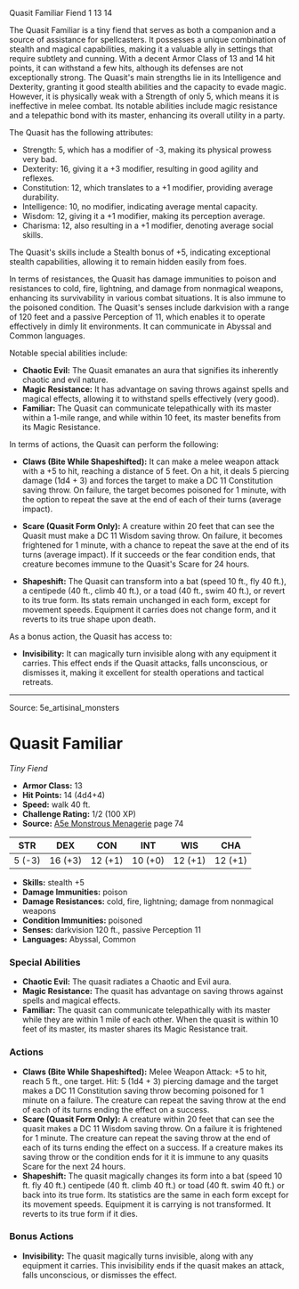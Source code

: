 <MonsterName/>Quasit Familiar</MonsterName>
<CreatureType/>Fiend</CreatureType>
<CR/>1</CR>
<AC/>13</AC>
<HP/>14</HP>
<summary>The Quasit Familiar is a tiny fiend that serves as both a companion and a source of assistance for spellcasters. It possesses a unique combination of stealth and magical capabilities, making it a valuable ally in settings that require subtlety and cunning. With a decent Armor Class of 13 and 14 hit points, it can withstand a few hits, although its defenses are not exceptionally strong. The Quasit's main strengths lie in its Intelligence and Dexterity, granting it good stealth abilities and the capacity to evade magic. However, it is physically weak with a Strength of only 5, which means it is ineffective in melee combat. Its notable abilities include magic resistance and a telepathic bond with its master, enhancing its overall utility in a party.</summary>

<detail>

The Quasit has the following attributes:

- Strength: 5, which has a modifier of -3, making its physical prowess very bad.
- Dexterity: 16, giving it a +3 modifier, resulting in good agility and reflexes.
- Constitution: 12, which translates to a +1 modifier, providing average durability.
- Intelligence: 10, no modifier, indicating average mental capacity.
- Wisdom: 12, giving it a +1 modifier, making its perception average.
- Charisma: 12, also resulting in a +1 modifier, denoting average social skills.

The Quasit's skills include a Stealth bonus of +5, indicating exceptional stealth capabilities, allowing it to remain hidden easily from foes.

In terms of resistances, the Quasit has damage immunities to poison and resistances to cold, fire, lightning, and damage from nonmagical weapons, enhancing its survivability in various combat situations. It is also immune to the poisoned condition. The Quasit's senses include darkvision with a range of 120 feet and a passive Perception of 11, which enables it to operate effectively in dimly lit environments. It can communicate in Abyssal and Common languages.

Notable special abilities include:

- **Chaotic Evil:** The Quasit emanates an aura that signifies its inherently chaotic and evil nature.
- **Magic Resistance:** It has advantage on saving throws against spells and magical effects, allowing it to withstand spells effectively (very good).
- **Familiar:** The Quasit can communicate telepathically with its master within a 1-mile range, and while within 10 feet, its master benefits from its Magic Resistance.

In terms of actions, the Quasit can perform the following:

- **Claws (Bite While Shapeshifted):** It can make a melee weapon attack with a +5 to hit, reaching a distance of 5 feet. On a hit, it deals 5 piercing damage (1d4 + 3) and forces the target to make a DC 11 Constitution saving throw. On failure, the target becomes poisoned for 1 minute, with the option to repeat the save at the end of each of their turns (average impact).

- **Scare (Quasit Form Only):** A creature within 20 feet that can see the Quasit must make a DC 11 Wisdom saving throw. On failure, it becomes frightened for 1 minute, with a chance to repeat the save at the end of its turns (average impact). If it succeeds or the fear condition ends, that creature becomes immune to the Quasit's Scare for 24 hours.

- **Shapeshift:** The Quasit can transform into a bat (speed 10 ft., fly 40 ft.), a centipede (40 ft., climb 40 ft.), or a toad (40 ft., swim 40 ft.), or revert to its true form. Its stats remain unchanged in each form, except for movement speeds. Equipment it carries does not change form, and it reverts to its true shape upon death.

As a bonus action, the Quasit has access to:

- **Invisibility:** It can magically turn invisible along with any equipment it carries. This effect ends if the Quasit attacks, falls unconscious, or dismisses it, making it excellent for stealth operations and tactical retreats.</detail>



---

Source: 5e_artisinal_monsters

# Quasit Familiar

*Tiny* *Fiend*

- **Armor Class:** 13
- **Hit Points:** 14 (4d4+4)
- **Speed:** walk 40 ft.
- **Challenge Rating:** 1/2 (100 XP)
- **Source:** [A5e Monstrous Menagerie](https://enpublishingrpg.com/products/level-up-monstrous-menagerie-a5e) page 74

| STR | DEX | CON | INT | WIS | CHA |
| --- | --- | --- | --- | --- | --- |
| 5 (-3) | 16 (+3) | 12 (+1) | 10 (+0) | 12 (+1) | 12 (+1) |

- **Skills:** stealth +5
- **Damage Immunities:** poison
- **Damage Resistances:** cold, fire, lightning; damage from nonmagical weapons
- **Condition Immunities:** poisoned
- **Senses:** darkvision 120 ft., passive Perception 11
- **Languages:** Abyssal, Common

### Special Abilities

- **Chaotic Evil:** The quasit radiates a Chaotic and Evil aura.
- **Magic Resistance:** The quasit has advantage on saving throws against spells and magical effects.
- **Familiar:** The quasit can communicate telepathically with its master while they are within 1 mile of each other. When the quasit is within 10 feet of its master, its master shares its Magic Resistance trait.

### Actions

- **Claws (Bite While Shapeshifted):** Melee Weapon Attack: +5 to hit, reach 5 ft., one target. Hit: 5 (1d4 + 3) piercing damage  and the target makes a DC 11 Constitution saving throw  becoming poisoned for 1 minute on a failure. The creature can repeat the saving throw at the end of each of its turns  ending the effect on a success.
- **Scare (Quasit Form Only):** A creature within 20 feet that can see the quasit makes a DC 11 Wisdom saving throw. On a failure  it is frightened for 1 minute. The creature can repeat the saving throw at the end of each of its turns  ending the effect on a success. If a creature makes its saving throw or the condition ends for it  it is immune to any quasits Scare for the next 24 hours.
- **Shapeshift:** The quasit magically changes its form into a bat (speed 10 ft.  fly 40 ft.)  centipede (40 ft.  climb 40 ft.)  or toad (40 ft.  swim 40 ft.)  or back into its true form. Its statistics are the same in each form except for its movement speeds. Equipment it is carrying is not transformed. It reverts to its true form if it dies.

### Bonus Actions

- **Invisibility:** The quasit magically turns invisible, along with any equipment it carries. This invisibility ends if the quasit makes an attack, falls unconscious, or dismisses the effect.




